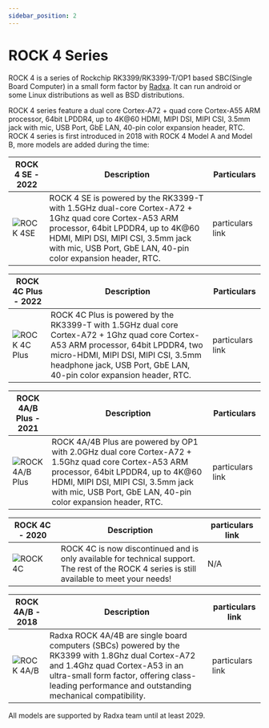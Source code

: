 ```yaml
---
sidebar_position: 2
---
```


# ROCK 4 Series

ROCK 4 is a series of Rockchip RK3399/RK3399-T/OP1 based SBC(Single
Board Computer) in a small form factor by
[Radxa](https://radxa.com/). It can run android or some
Linux distributions as well as BSD distributions.

ROCK 4 series feature a dual core Cortex-A72 + quad core Cortex-A55 ARM
processor, 64bit LPDDR4, up to 4K@60 HDMI, MIPI DSI, MIPI CSI, 3.5mm
jack with mic, USB Port, GbE LAN, 40-pin color expansion header, RTC.
ROCK 4 series is first introduced in 2018 with ROCK 4 Model A and Model
B, more models are added during the time:

| ROCK 4 SE - 2022                 | Description                                                                                                                                                                                                                                      | Particulars      |
| -------------------------------- | ------------------------------------------------------------------------------------------------------------------------------------------------------------------------------------------------------------------------------------------------ | ---------------- |
| ![ROCK 4SE](/img/rock4/4se.webp) | ROCK 4 SE is powered by the RK3399-T with 1.5GHz dual-core Cortex-A72 + 1Ghz quad core Cortex-A53 ARM processor, 64bit LPDDR4, up to 4K@60 HDMI, MIPI DSI, MIPI CSI, 3.5mm jack with mic, USB Port, GbE LAN, 40-pin color expansion header, RTC. | particulars link |

| ROCK 4C Plus - 2022                  | Description                                                                                                                                                                                                                                        | Particulars      |
| ------------------------------------ | -------------------------------------------------------------------------------------------------------------------------------------------------------------------------------------------------------------------------------------------------- | ---------------- |
| ![ROCK 4C Plus](/img/rock4/4c+.webp) | ROCK 4C Plus is powered by the RK3399-T with 1.5GHz dual core Cortex-A72 + 1Ghz quad core Cortex-A53 ARM processor, 64bit LPDDR4, two micro-HDMI, MIPI DSI, MIPI CSI, 3.5mm headphone jack, USB Port, GbE LAN, 40-pin color expansion header, RTC. | particulars link |

| ROCK 4A/B Plus - 2021                  | Description                                                                                                                                                                                                                                      | Particulars      |
| -------------------------------------- | ------------------------------------------------------------------------------------------------------------------------------------------------------------------------------------------------------------------------------------------------ | ---------------- |
| ![ROCK 4A/B Plus](/img/rock4/4a+.webp) | ROCK 4A/4B Plus are powered by OP1 with 2.0GHz dual core Cortex-A72 + 1.5Ghz quad core Cortex-A53 ARM processor, 64bit LPDDR4, up to 4K@60 HDMI, MIPI DSI, MIPI CSI, 3.5mm jack with mic, USB Port, GbE LAN, 40-pin color expansion header, RTC. | particulars link |

| ROCK 4C - 2020                 | Description                                                                                                                                       | particulars link |
| ------------------------------ | ------------------------------------------------------------------------------------------------------------------------------------------------- | ---------------- |
| ![ROCK 4C](/img/rock4/4c.webp) | ROCK 4C is now discontinued and is only available for technical support.<br/>The rest of the ROCK 4 series is still available to meet your needs! | N/A              |

| ROCK 4A/B - 2018                 | Description                                                                                                                                                                                                                                 | particulars link |
| -------------------------------- | ------------------------------------------------------------------------------------------------------------------------------------------------------------------------------------------------------------------------------------------- | ---------------- |
| ![ROCK 4A/B](/img/rock4/4b.webp) | Radxa ROCK 4A/4B are single board computers (SBCs) powered by the RK3399 with 1.8Ghz dual Cortex-A72 and 1.4Ghz quad Cortex-A53 in an ultra-small form factor, offering class-leading performance and outstanding mechanical compatibility. | particulars link |

All models are supported by Radxa team until at least 2029.

